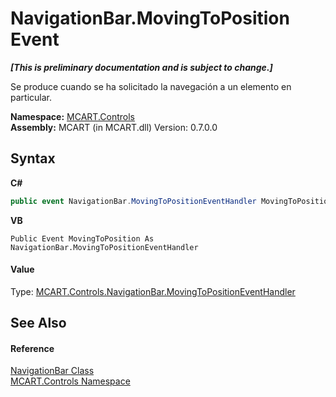 # NavigationBar.MovingToPosition Event
 _**\[This is preliminary documentation and is subject to change.\]**_

Se produce cuando se ha solicitado la navegación a un elemento en particular.

**Namespace:**&nbsp;<a href="1c9d7a8e-81d4-838a-f87d-7379b253b6ce">MCART.Controls</a><br />**Assembly:**&nbsp;MCART (in MCART.dll) Version: 0.7.0.0

## Syntax

**C#**<br />
``` C#
public event NavigationBar.MovingToPositionEventHandler MovingToPosition
```

**VB**<br />
``` VB
Public Event MovingToPosition As NavigationBar.MovingToPositionEventHandler
```


#### Value
Type: <a href="fea64473-2e4e-0feb-2d1b-bc5140b5565f">MCART.Controls.NavigationBar.MovingToPositionEventHandler</a>

## See Also


#### Reference
<a href="f8adee10-4c70-0c35-f2ea-0afdd2e92957">NavigationBar Class</a><br /><a href="1c9d7a8e-81d4-838a-f87d-7379b253b6ce">MCART.Controls Namespace</a><br />